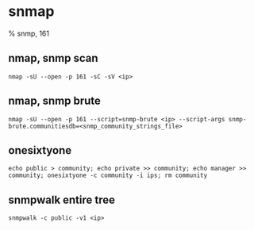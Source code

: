 # snmap

% snmp, 161

## nmap, snmp scan
```
nmap -sU --open -p 161 -sC -sV <ip>
```

## nmap, snmp brute
```
nmap -sU --open -p 161 --script=snmp-brute <ip> --script-args snmp-brute.communitiesdb=<snmp_community_strings_file>
```

## onesixtyone
```
echo public > community; echo private >> community; echo manager >> community; onesixtyone -c community -i ips; rm community
```

## snmpwalk entire tree
```
snmpwalk -c public -v1 <ip>
```

